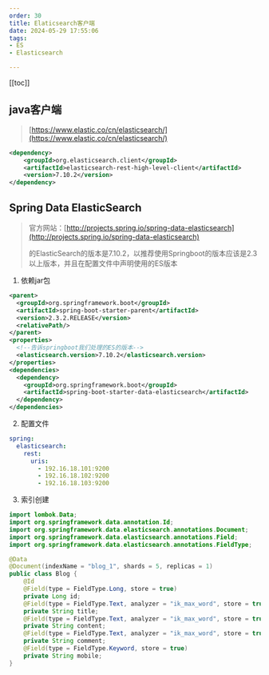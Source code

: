 ```yaml
---
order: 30
title: Elaticsearch客户端
date: 2024-05-29 17:55:06
tags:
- ES
- Elasticsearch

---
```


<!-- more -->
[[toc]]

## java客户端
> [https://www.elastic.co/cn/elasticsearch/](https://www.elastic.co/cn/elasticsearch/)
```xml
<dependency>
    <groupId>org.elasticsearch.client</groupId>
    <artifactId>elasticsearch-rest-high-level-client</artifactId>
    <version>7.10.2</version>
</dependency>
```

## Spring Data ElasticSearch
> 官方网站：[http://projects.spring.io/spring-data-elasticsearch](http://projects.spring.io/spring-data-elasticsearch)
>
> 的ElasticSearch的版本是7.10.2，以推荐使用Springboot的版本应该是2.3以上版本，并且在配置文件中声明使用的ES版本
1. 依赖jar包
```xml
<parent>
  <groupId>org.springframework.boot</groupId>
  <artifactId>spring-boot-starter-parent</artifactId>
  <version>2.3.2.RELEASE</version>
  <relativePath/>
</parent>
<properties>
  <!--告诉springboot我们处理的ES的版本-->
  <elasticsearch.version>7.10.2</elasticsearch.version>
</properties>
<dependencies>
  <dependency>
    <groupId>org.springframework.boot</groupId>
    <artifactId>spring-boot-starter-data-elasticsearch</artifactId>
  </dependency>
</dependencies>
```
2. 配置文件
```yml
spring:
  elasticsearch:
    rest:
      uris:
        - 192.16.18.101:9200
        - 192.16.18.102:9200
        - 192.16.18.103:9200
```
3. 索引创建
```java
import lombok.Data;
import org.springframework.data.annotation.Id;
import org.springframework.data.elasticsearch.annotations.Document;
import org.springframework.data.elasticsearch.annotations.Field;
import org.springframework.data.elasticsearch.annotations.FieldType;

@Data
@Document(indexName = "blog_1", shards = 5, replicas = 1)
public class Blog {
    @Id
    @Field(type = FieldType.Long, store = true)
    private Long id;
    @Field(type = FieldType.Text, analyzer = "ik_max_word", store = true)
    private String title;
    @Field(type = FieldType.Text, analyzer = "ik_max_word", store = true)
    private String content;
    @Field(type = FieldType.Text, analyzer = "ik_max_word", store = true)
    private String comment;
    @Field(type = FieldType.Keyword, store = true)
    private String mobile;
}
```